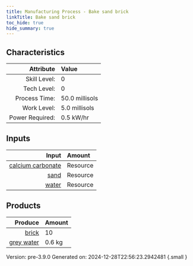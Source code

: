 ```yaml
---
title: Manufacturing Process - Bake sand brick
linkTitle: Bake sand brick
toc_hide: true
hide_summary: true
---
```



## Characteristics

| Attribute      | Value |
|--------:|:------|
|Skill Level:|0|
|Tech Level:|0|
|Process Time:|50.0 millisols|
|Work Level:|5.0 millisols|
|Power Required:|0.5 kW/hr|

## Inputs

| Input      | Amount |
|--------:|:------|
|[calcium carbonate](/docs/definitions/resource/calcium-carbonate)|Resource|2.6 kg|
|[sand](/docs/definitions/resource/sand)|Resource|30.0 kg|
|[water](/docs/definitions/resource/water)|Resource|1.0 kg|

## Products


| Produce      | Amount |
|--------:|:------|
|[brick](/docs/definitions/part/brick)|10|
|[grey water](/docs/definitions/resource/grey-water)|0.6 kg|


Version: pre-3.9.0 Generated on: 2024-12-28T22:56:23.2942481
{.small }

